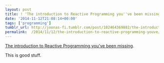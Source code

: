 ```yaml
---
layout: post
title: ! 'The introduction to Reactive Programming you''ve been missing '
date: '2014-11-12T21:08:14+00:00'
tags: ['programming']
tumblr_url: http://joonas-fi.tumblr.com/post/102464369882/the-introduction-to-reactive-programming-youve
permalink:  /2014/11/12/the-introduction-to-reactive-programming-youve/
---
```


[The introduction to Reactive Programming you've been missing](https://gist.github.com/staltz/868e7e9bc2a7b8c1f754/).

This is good stuff.
